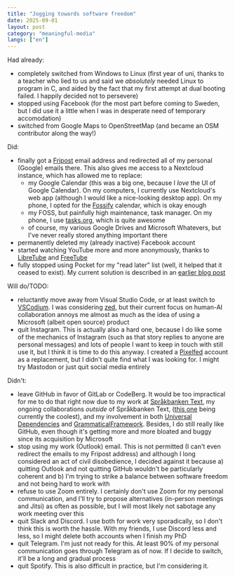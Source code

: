 ```yaml
---
title: "Jogging towards software freedom"
date: 2025-09-01
layout: post
category: "meaningful-media"
langs: ["en"]
---
```


Had already:

- completely switched from Windows to Linux (first year of uni, thanks to a teacher who lied to us and said we _absolutely_ needed Linux to program in C, and aided by the fact that my first attempt at dual booting failed. I happily decided not to persevere)
- stopped using Facebook (for the most part before coming to Sweden, but I did use it a little when I was in desperate need of temporary accomodation)
- switched from Google Maps to OpenStreetMap (and became an OSM contributor along the way!)

Did:

- finally got a [Fripost](https://fripost.org/) email address and redirected all of my personal (Google) emails there. This also gives me access to a Nextcloud instance, which has allowed me to replace:
  - my Google Calendar (this was a big one, because I _love_ the UI of Google Calendar). On my computers, I currently use Nextcloud's web app (although I would like a nice-looking desktop app). On my phone, I opted for the [Fossify](https://www.fossify.org/) calendar, which is okay enough
  - my FOSS, but painfully high maintenance, task manager. On my phone, I use [tasks.org](https://tasks.org/), which is quite awesome
  - of course, my various Google Drives and Microsoft Whatevers, but I've never really stored anything important there
- permanently deleted my (already inactive) Facebook account
- started watching YouTube more and more anonymously, thanks to [LibreTube](https://libretube.dev/) and [FreeTube](https://freetubeapp.io/) 
- fully stopped using Pocket for my "read later" list (well, it helped that it ceased to exist). My current solution is described in an [earlier blog post](TODO: "Out of Pocket: a new way to read the web") 

Will do/TODO:

- reluctantly move away from Visual Studio Code, or at least switch to [VSCodium](https://vscodium.com/). I was considering [zed](https://zed.dev/), but their current focus on human-AI collaboration annoys me almost as much as the idea of using a Microsoft (albeit open source) product  
- quit Instagram. This is actually also a hard one, because I do like some of the mechanics of Instagram (such as that story replies to anyone are personal messages) and lots of people I want to keep in touch with still use it, but I think it is time to do this anyway. I created a [Pixelfed](https://pixelfed.org/) account as a replacement, but I didn't quite find what I was looking for. I might try Mastodon or just quit social media entirely

Didn't:

- leave GitHub in favor of GitLab or CodeBerg. It would be too impractical for me to do that right now due to my work at [Språkbanken Text](https://github.com/spraakbanken/), my ongoing collaborations _outside_ of Språkbanken Text, ([this one](https://github.com/Niklas-Deworetzki/cqp-tree) being currently the coolest), and my involvement in both [Universal Dependencies](https://github.com/UniversalDependencies/) and [GrammaticalFramework](https://github.com/GrammaticalFramework/). Besides, I do still really like GitHub, even though it's getting more and more bloated and buggy since its acquisition by Microsoft
- stop using my work (Outlook) email. This is not permitted (I can't even redirect the emails to my Fripost address) and although I long considered an act of civil disobedience, I decided against it because a) quitting Outlook and not quitting GitHub wouldn't be particularly coherent and b) I'm trying to strike a balance between software freedom and not being hard to work with
- refuse to use Zoom entirely. I certainly don't use Zoom for my personal communication, and I'll try to propose alternatives (in-person meetings and Jitsi) as often as possible, but I will most likely not sabotage any work meeting over this
- quit Slack and Discord. I use both for work very sporadically, so I don't think this is worth the hassle. With my friends, I use Discord less and less, so I might delete both accounts when I finish my PhD
- quit Telegram. I'm just not ready for this. At least 90% of my personal communication goes through Telegram as of now. If I decide to switch, it'll be a long and gradual process
- quit Spotify. This is also difficult in practice, but I'm considering it.